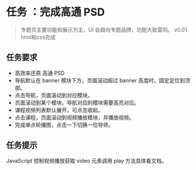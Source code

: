 # 任务 ：完成高通 PSD

> 专题页主要功能和展示为主，UI 会趋向专题品牌，功能大致雷同。
> v0.01 html和css完成

## 任务要求

+ 高效率还原 高通 PSD
+ 导航默认在 banner 模块下方，页面滚动超过 banner 高度时，固定定位到顶部。
+ 点击导航，页面滚动到对应模块。
+ 页面滚动到某个模块，导航对应的模块需要高亮对应。
+ 课程视频列表默认展开，可点击收起。
+ 点击课程，页面滚动到视频播放模块，并播放视频。
+ 完成单点轮播图，点击一下切换一位导师。
  
## 任务提示

JavaScript 控制视频播放获取 video 元素调用 play 方法具体看文档。
